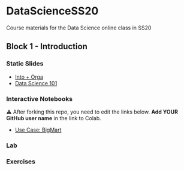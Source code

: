 # DataScienceSS20
Course materials for the Data Science online class in SS20

## Block 1 - Introduction
### Static Slides
* [Into + Orga](Slides/01_a_Intro_and_Orga.pdf)
* [Data Science 101](Slides/01_b_Data_Science_101.pdf)

### Interactive Notebooks
:warning: After forking this repo, you need to edit the links below. **Add YOUR GitHub user name** in the link to Colab.
* [Use Case: BigMart](https://colab.research.google.com/github/YOUR_USER_NAME_HERE/DataScienceSS20/blob/master/Notebooks/USE_CASE-Bigmart-Sales-Data-Set.ipynb)

### Lab

### Exercises
